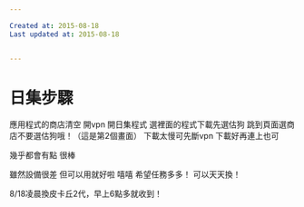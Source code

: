 ```yaml
---

Created at: 2015-08-18
Last updated at: 2015-08-18


---
```


# 日集步驟


應用程式的商店清空
開vpn
開日集程式
選裡面的程式下載先選估狗
跳到頁面選商店不要選估狗哦！（這是第2個畫面）
下載太慢可先斷vpn
下載好再連上也可

幾乎都會有點
很棒

雖然設備很差
但可以用就好啦
嘻嘻
希望任務多多！
可以天天換！

8/18凌晨換皮卡丘2代，早上6點多就收到！

